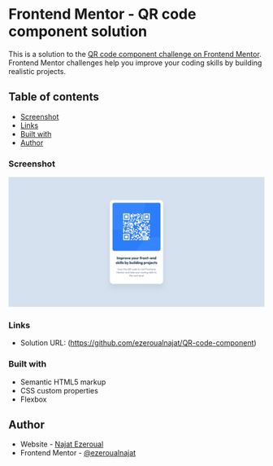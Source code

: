 # Frontend Mentor - QR code component solution

This is a solution to the [QR code component challenge on Frontend Mentor](https://www.frontendmentor.io/challenges/qr-code-component-iux_sIO_H). Frontend Mentor challenges help you improve your coding skills by building realistic projects. 

## Table of contents

- [Screenshot](#screenshot)
- [Links](#links)
- [Built with](#built-with)
- [Author](#author)

### Screenshot

![](./screenshot.png)

### Links

- Solution URL: (https://github.com/ezeroualnajat/QR-code-component)

### Built with

- Semantic HTML5 markup
- CSS custom properties
- Flexbox

## Author

- Website - [Najat Ezeroual](https://najatezeroual.me)
- Frontend Mentor - [@ezeroualnajat](https://www.frontendmentor.io/profile/ezeroualnajat)
